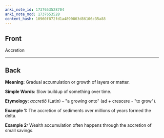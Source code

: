 ```yaml
---
anki_note_id: 1737653528704
anki_note_mod: 1737653528
content_hash: 10960f872fd1a4890803d86106c35a88
---
```


## Front

Accretion

<hr/>

## Back

**Meaning:** Gradual accumulation or growth of layers or matter.

**Simple Words:** Slow buildup of something over time.

**Etymology:** *accretiō* (Latin) – "a growing onto" (ad + crescere - "to grow").

**Example 1:** The accretion of sediments over millions of years formed the delta.

**Example 2:** Wealth accumulation often happens through the accretion of small savings.